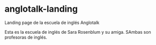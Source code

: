 # anglotalk-landing
Landing page de la escuela de inglés Anglotalk

Esta es la escuela de inglés de Sara Rosenblum y su amiga. SAmbas son profesoras de inglés.
